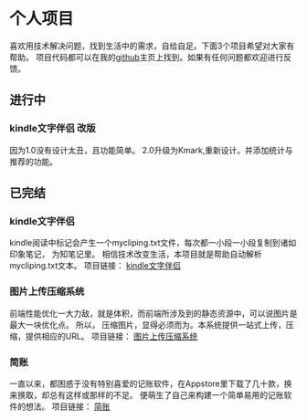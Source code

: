 # 个人项目
喜欢用技术解决问题，找到生活中的需求，自给自足。下面3个项目希望对大家有帮助。
项目代码都可以在我的[github](https://github.com/WilsonLiu95?tab=repositories)主页上找到。如果有任何问题都欢迎进行反馈。

## 进行中
### kindle文字伴侣 改版
因为1.0没有设计太丑，且功能简单。
2.0升级为Kmark,重新设计。并添加统计与推荐的功能。

## 已完结
### kindle文字伴侣
kindle阅读中标记会产生一个mycliping.txt文件，每次都一小段一小段复制到诸如印象笔记， 为知笔记里。
相信技术改变生活，本项目就是帮助自动解析mycliping.txt文本。
项目链接： [kindle文字伴侣](https://wilsonliu.cn/kindleClipingDeal/export_html/index.html)
### 图片上传压缩系统
前端性能优化一大力敌，就是体积，而前端所涉及到的静态资源中，可以说图片是最大一块优化点。
所以， 压缩图片，显得必须而为。本系统提供一站式上传，压缩，提供相应的URL。
项目链接： [图片上传压缩系统](https://wilsonliu.cn/uploader/login)
### 简账
一直以来，都困惑于没有特别喜爱的记账软件，在Appstore里下载了几十款，换来换取，却总有这样或那样的不足。
便萌生了自己来构建一个简单易用的记账软件的想法。
项目链接： [简账](http://wilsonliu.cn/account_note/FrontEnd/dist/#!/)

